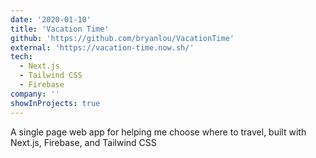 ```yaml
---
date: '2020-01-10'
title: 'Vacation Time'
github: 'https://github.com/bryanlou/VacationTime'
external: 'https://vacation-time.now.sh/'
tech:
  - Next.js
  - Tailwind CSS
  - Firebase
company: ''
showInProjects: true
---
```


A single page web app for helping me choose where to travel, built with Next.js, Firebase, and Tailwind CSS
